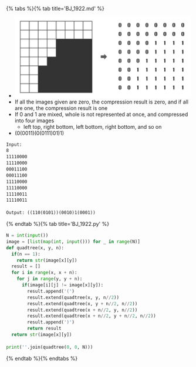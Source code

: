 {% tabs %}{% tab title='BJ_1922.md' %}

* ![BJ_1992](images/20210302_015030.png)
* If all the images given are zero, the compression result is zero, and if all are one, the compression result is one
* If 0 and 1 are mixed, whole is not represented at once, and compressed into four images
  * left top, right bottom, left bottom, right bottom, and so on
* (0(0011)(0(0111)01)1)

```txt
Input:
8
11110000
11110000
00011100
00011100
11110000
11110000
11110011
11110011

Output: ((110(0101))(0010)1(0001))
```

{% endtab %}{% tab title='BJ_1922.py' %}

```py
N = int(input())
image = [list(map(int, input())) for _ in range(N)]
def quadtree(x, y, n):
  if(n == 1):
    return str(image[x][y])
  result = []
  for i in range(x, x + n):
    for j in range(y, y + n):
      if(image[i][j] != image[x][y]):
        result.append('(')
        result.extend(quadtree(x, y, n//2))
        result.extend(quadtree(x, y + n//2, n//2))
        result.extend(quadtree(x + n//2, y, n//2))
        result.extend(quadtree(x + n//2, y + n//2, n//2))
        result.append(')')
        return result
  return str(image[x][y])

print(''.join(quadtree(0, 0, N)))
```

{% endtab %}{% endtabs %}
